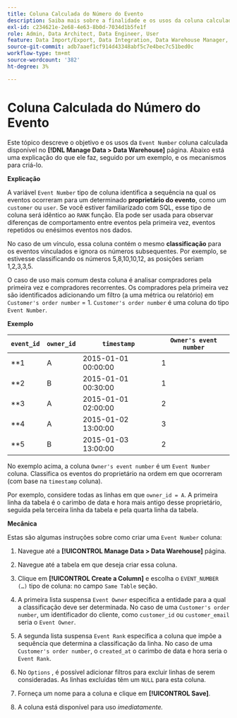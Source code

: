```yaml
---
title: Coluna Calculada do Número do Evento
description: Saiba mais sobre a finalidade e os usos da coluna calculada Número do evento.
exl-id: c234621e-2e68-4e63-8b0d-7034d1b5fe1f
role: Admin, Data Architect, Data Engineer, User
feature: Data Import/Export, Data Integration, Data Warehouse Manager, Commerce Tables
source-git-commit: adb7aaef1cf914d43348abf5c7e4bec7c51bed0c
workflow-type: tm+mt
source-wordcount: '382'
ht-degree: 3%

---
```


# Coluna Calculada do Número do Evento

Este tópico descreve o objetivo e os usos da `Event Number` coluna calculada disponível no **[!DNL Manage Data > Data Warehouse]** página. Abaixo está uma explicação do que ele faz, seguido por um exemplo, e os mecanismos para criá-lo.

**Explicação**

A variável `Event Number` tipo de coluna identifica a sequência na qual os eventos ocorreram para um determinado **proprietário do evento**, como um `customer` ou `user`. Se você estiver familiarizado com SQL, esse tipo de coluna será idêntico ao `RANK` função. Ela pode ser usada para observar diferenças de comportamento entre eventos pela primeira vez, eventos repetidos ou enésimos eventos nos dados.

No caso de um vínculo, essa coluna contém o mesmo **classificação** para os eventos vinculados e ignora os números subsequentes. Por exemplo, se estivesse classificando os números 5,8,10,10,12, as posições seriam 1,2,3,3,5.

O caso de uso mais comum desta coluna é analisar compradores pela primeira vez e compradores recorrentes. Os compradores pela primeira vez são identificados adicionando um filtro (a uma métrica ou relatório) em `Customer's order number` = 1. `Customer's order number` é uma coluna do tipo `Event Number`.

**Exemplo**

| **`event_id`** | **`owner_id`** | **`timestamp`** | **`Owner's event number`** |
|--- |--- |--- |--- |
| **1 | A | 2015-01-01 00:00:00 | 1 |
| **2 | B | 2015-01-01 00:30:00 | 1 |
| **3 | A | 2015-01-01 02:00:00 | 2 |
| **4 | A | 2015-01-02 13:00:00 | 3 |
| **5 | B | 2015-01-03 13:00:00 | 2 |

No exemplo acima, a coluna `Owner's event number` é um `Event Number` coluna. Classifica os eventos do proprietário na ordem em que ocorreram (com base na `timestamp` coluna).

Por exemplo, considere todas as linhas em que `owner_id = A`. A primeira linha da tabela é o carimbo de data e hora mais antigo desse proprietário, seguida pela terceira linha da tabela e pela quarta linha da tabela.

**Mecânica**

Estas são algumas instruções sobre como criar uma `Event Number` coluna:

1. Navegue até a **[!UICONTROL Manage Data > Data Warehouse]** página.

1. Navegue até a tabela em que deseja criar essa coluna.

1. Clique em **[!UICONTROL Create a Column]** e escolha o `EVENT_NUMBER (…)` tipo de coluna: no campo `Same Table` seção.

1. A primeira lista suspensa `Event Owner` especifica a entidade para a qual a classificação deve ser determinada. No caso de uma `Customer's order number`, um identificador do cliente, como `customer_id` ou `customer_email` seria o `Event Owner`.

1. A segunda lista suspensa `Event Rank` especifica a coluna que impõe a sequência que determina a classificação da linha. No caso de uma `Customer's order number`, o `created_at` o carimbo de data e hora seria o `Event Rank`.

1. No `Options` , é possível adicionar filtros para excluir linhas de serem consideradas. As linhas excluídas têm um `NULL` para esta coluna.

1. Forneça um nome para a coluna e clique em **[!UICONTROL Save]**.

1. A coluna está disponível para uso _imediatamente._
